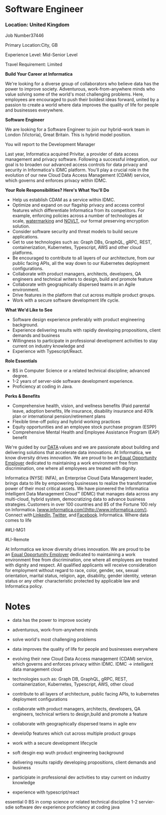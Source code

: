 # Software Engineer

### **Location:** United Kingdom

Job Number37446

Primary Location:City, GB

Experience Level: Mid-Senior Level

Travel Requirement: Limited

**Build Your Career at Informatica**

We're looking for a diverse group of collaborators who believe data has the power to improve society. Adventurous, work-from-anywhere minds who value solving some of the world's most challenging problems. Here, employees are encouraged to push their boldest ideas forward, united by a passion to create a world where data improves the quality of life for people and businesses everywhere.

**Software Engineer**

We are looking for a Software Engineer to join our hybrid-work team in London (Victoria), Great Britain. This is hybrid model position.

You will report to the Development Manager

Last year, Informatica acquired Privitar, a provider of data access management and privacy software. Following a successful integration, our goal is to broaden our advanced access controls for data privacy and security in Informatica's IDMC platform. You'll play a crucial role in the evolution of our new Cloud Data Access Management (CDAM) service, which governs and enforces privacy within IDMC.

**Your Role Responsibilities? Here's What You'll Do**

- Help us establish CDAM as a service within IDMC.
- Optimize and expand on our flagship privacy and access control features which differentiate Informatica from its competitors. For example, enforcing policies across a number of technologies at scale, [watermarking](https://www.privitar.com/data-privacy/watermarking/) and [NOVLT](https://www.privitar.com/blog/privitar-novlt-opens-up-possibilities-for-your-data/), our format preserving encryption solution.
- Consider software security and threat models to build secure applications.
- Get to use technologies such as: Graph DBs, GraphQL, gRPC, REST, containerization, Kubernetes, Typescript, AWS and other cloud platforms.
- Be encouraged to contribute to all layers of our architecture, from our public facing APIs, all the way down to our Kubernetes deployment configurations.
- Collaborate with product managers, architects, developers, QA engineers and technical writers to design, build and promote feature
- Collaborate with geographically dispersed teams in an Agile environment.
- Drive features in the platform that cut across multiple product groups.
- Work with a secure software development life cycle.

**What We'd Like to See**

- Software design experience preferably with product engineering background.
- Experience delivering results with rapidly developing propositions, client demands and business
- Willingness to participate in professional development activities to stay current on industry knowledge and
- Experience with Typescript/React.

**Role Essentials**

- BS in Computer Science or a related technical discipline; advanced degree.
- 1-2 years of server-side software development experience.
- Proficiency at coding in Java.

**Perks & Benefits**

- Comprehensive health, vision, and wellness benefits (Paid parental leave, adoption benefits, life insurance, disability insurance and 401k plan or international pension/retirement plans
- Flexible time-off policy and hybrid working practices
- Equity opportunities and an employee stock purchase program (ESPP)
- Comprehensive Mental Health and Employee Assistance Program (EAP) benefit

We're guided by our [DATA](https://video.informatica.com/detail/video/6162260462001) values and we are passionate about building and delivering solutions that accelerate data innovations. At Informatica, we know diversity drives innovation. We are proud to be an [Equal Opportunity Employer](https://www.dol.gov/sites/dolgov/files/OFCCP/regs/compliance/posters/pdf/22-088_EEOC_KnowYourRights.pdf) dedicated to maintaining a work environment free from discrimination, one where all employees are treated with dignity.

Informatica (NYSE: INFA), an Enterprise Cloud Data Management leader, brings data to life by empowering businesses to realize the transformative power of their most critical assets. We have pioneered the Informatica Intelligent Data Management Cloud™ (IDMC) that manages data across any multi-cloud, hybrid system, democratizing data to advance business strategies. Customers in over 100 countries and 85 of the Fortune 100 rely on Informatica. [www.informatica.com](http://www.informatica.com/). Connect with [LinkedIn](https://www.linkedin.com/company/informatica/), [Twitter](https://twitter.com/Informatica), and [Facebook](https://www.facebook.com/InformaticaLLC). Informatica. Where data comes to life

##LI-MG1

#LI-Remote

At Informatica we know diversity drives innovation. We are proud to be an [Equal Opportunity Employer](https://www.dol.gov/sites/dolgov/files/OFCCP/regs/compliance/posters/pdf/22-088_EEOC_KnowYourRights.pdf) dedicated to maintaining a work environment free from discrimination, one where all employees are treated with dignity and respect. All qualified applicants will receive consideration for employment without regard to race, color, gender, sex, sexual orientation, marital status, religion, age, disability, gender identity, veteran status or any other characteristic protected by applicable law and Informatica policy.



# Notes
- data has the power to improve society
- adventurous, work-from-anywhere minds
- solve world's most challenging problems
- data improves the quality of life for people and businesses everywhere

- evolving their new Cloud Data Access management (CDAM) service, which governs and enforces privacy within IDMC. IDMC -> intelligent data management cloud
- technologies such as: Graph DB, GraphQL, gRPC, REST, containerization, Kubernetes, Typescript, AWS, other cloud
- contribute to all layers of architecture, public facing APIs, to kubernetes deployment configurations
- collaborate with product managers, architects, developers, QA engineers, technical wrtiers to design,build and promote a feature
- collaborate with geographically dispersed teams in agile env
- develo0p features which cut across multiple product groups
- work with  a secure development lifecycle
- soft desgin exp wuth product engineering background
- delivering results rapidly developing propositions, client demands and business
- participiate in professional dev activities to stay current on industry knowledge
- experience with typescript/react

essential
0 BS in comp science or related technical discipline
1-2 servier-sdie software dev experience
proficiency at coding java